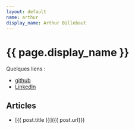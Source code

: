 ```yaml
---
layout: default
name: arthur
display_name: Arthur Billebaut
---
```


# {{ page.display_name }}

Quelques liens :

* [github](https://github.com/ArthB94)
* [LinkedIn](https://fr.linkedin.com/in/billebaut-arthur/)

## Articles

<!--
{% assign posts = site.posts | where_exp : "post" , "post.author.name == page.name "  %}
-->

<!-- {% for post in posts %} -->
- [{{ post.title }}]({{ post.url}})
<!-- {% endfor %} -->


